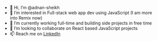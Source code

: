 - 👋 Hi, I’m @adnan-sheikh
- 👀 I’m interested in Full-stack web app dev using JavaScript (I am more into Remix now)
- 🌱 I’m currently working full-time and building side projects in free time
- 💞️ I’m looking to collaborate on React based JavaScript projects
- 📫 Reach me on [LinkedIn](https://www.linkedin.com/in/adnan-sheikh/)

<!---
adnan-sheikh/adnan-sheikh is a ✨ special ✨ repository because its `README.md` (this file) appears on your GitHub profile.
You can click the Preview link to take a look at your changes.
--->
